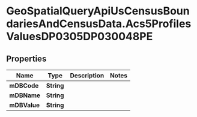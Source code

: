 # GeoSpatialQueryApiUsCensusBoundariesAndCensusData.Acs5ProfilesValuesDP0305DP030048PE

## Properties

Name | Type | Description | Notes
------------ | ------------- | ------------- | -------------
**mDBCode** | **String** |  | 
**mDBName** | **String** |  | 
**mDBValue** | **String** |  | 


